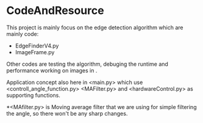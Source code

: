 # CodeAndResource
This project is mainly focus on the edge detection algorithm which are mainly code:
- EdgeFinderV4.py
- ImageFrame.py

Other codes are testing the algorithm, debuging the runtime and performance working on images in <TestingImagse>.
  
Application concept also here in <main.py> which use <controll_angle_function.py> <MAFilter.py> and <hardwareControl.py> as supporting functions.
 
*<MAfilter.py> is Moving average filter that we are using for simple filtering the angle, so there won't be any sharp changes.
